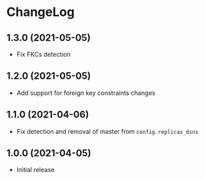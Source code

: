 # ChangeLog

## 1.3.0 (2021-05-05)

* Fix FKCs detection

## 1.2.0 (2021-05-05)

* Add support for foreign key constraints changes

## 1.1.0 (2021-04-06)

* Fix detection and removal of master from `config.replicas_dsns`

## 1.0.0 (2021-04-05)

* Initial release
